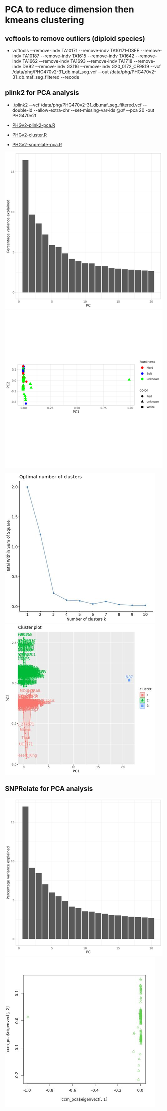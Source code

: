 # PCA to reduce dimension then kmeans clustering

## vcftools to remove outliers (diploid species)
- vcftools --remove-indv TA10171 --remove-indv TA10171-DSEE --remove-indv TA10187 --remove-indv TA1615 --remove-indv TA1642 --remove-indv TA1662 --remove-indv TA1693 --remove-indv TA1718 --remove-indv DV92 --remove-indv G3116 --remove-indv G20_0172_CF9819 --vcf /data/phg/PHG470v2-31_db.maf_seg.vcf --out /data/phg/PHG470v2-31_db.maf_seg_filtered --recode

## plink2 for PCA analysis

- ./plink2 --vcf /data/phg/PHG470v2-31_db.maf_seg_filtered.vcf --double-id --allow-extra-chr --set-missing-var-ids @:# --pca 20 -out PHG470v2f

- [PHGv2-plink2-pca.R](https://github.com/TriticeaeToolbox/PHGv2/blob/main/cluster/PHGv2-plink2-pca.R)
- [PHGv2-cluster.R](https://github.com/TriticeaeToolbox/PHGv2/blob/main/cluster/PHGv2-cluster.R)
- [PHGv2-snprelate-pca.R](https://github.com/TriticeaeToolbox/PHGv2/blob/main/cluster/PHGv2-snprelate-pca.R)

![plink2 var](https://github.com/TriticeaeToolbox/PHGv2/blob/main/cluster/images/plink2-PHG470v2f-var.jpg)
![plink2 PCA](https://github.com/TriticeaeToolbox/PHGv2/blob/main/cluster/images/plink2-PHG470v2f-pca.jpg)

![pick number of clusters](https://github.com/TriticeaeToolbox/PHGv2/blob/main/cluster/images/kmeans-phg470v2f.jpg)
![cluster using kmeans](https://github.com/TriticeaeToolbox/PHGv2/blob/main/cluster/images/cluster-phg470v2f.jpg)

## SNPRelate for PCA analysis

![SNPRelate var](https://github.com/TriticeaeToolbox/PHGv2/blob/main/cluster/images/PHG470v2f-snprelate-var.jpg)
![SNPRelate PCA](https://github.com/TriticeaeToolbox/PHGv2/blob/main/cluster/images/snprelate-pca.jpg)

